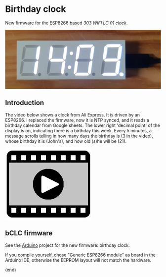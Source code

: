# Birthday clock

New firmware for the ESP8266 based _303 WIFI LC 01 clock_.

![bCLC](bCLC.png)


## Introduction

The video below shows a clock from Ali Express. It is driven by an ESP8266. 
I replaced the firmware, now it is NTP synced, and it reads a birthday calendar 
from Google sheets. The lower right 'decimal point' of the display is on, 
indicating there is a birthday this week. 
Every 5 minutes, a message scrolls telling in how many days the birthday is (3 in the video),  
whose birthday it is (John's), and how old (s)he will be (21).

[![Video](../video.png)](https://youtu.be/UseIozlsI0w)


## bCLC firmware

See the [Arduino](bCLC) project for the new firmware: birthday clock.

If you compile yourself, chose "Generic ESP8266 module" as board in the Arduino IDE, 
otherwise the EEPROM layout will not match the hardware.

(end)

